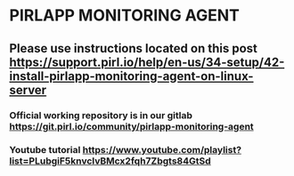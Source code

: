 # PIRLAPP MONITORING AGENT

## Please use instructions located on this post https://support.pirl.io/help/en-us/34-setup/42-install-pirlapp-monitoring-agent-on-linux-server

### Official working repository is in our gitlab https://git.pirl.io/community/pirlapp-monitoring-agent

### Youtube tutorial https://www.youtube.com/playlist?list=PLubgiF5knvclvBMcx2fqh7Zbgts84GtSd
